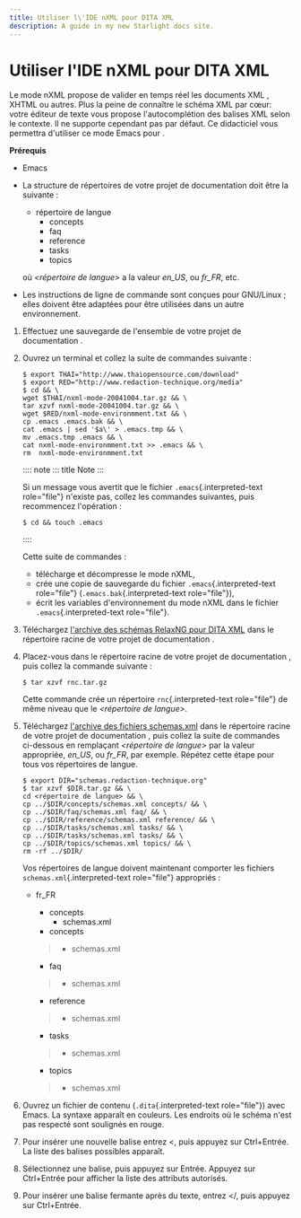 ```yaml
---
title: Utiliser l\'IDE nXML pour DITA XML
description: A guide in my new Starlight docs site.
---
```

# Utiliser l\'IDE nXML pour DITA XML

Le mode nXML propose de valider en temps réel les documents XML , XHTML
ou autres. Plus la peine de connaître le schéma XML par cœur: votre
éditeur de texte vous propose l\'autocomplétion des balises XML selon le
contexte. Il ne supporte cependant pas par défaut. Ce didacticiel vous
permettra d\'utiliser ce mode Emacs pour .

**Prérequis**

-   Emacs

-   La structure de répertoires de votre projet de documentation doit
    être la suivante :

    -   répertoire de langue
        -   concepts
        -   faq
        -   reference
        -   tasks
        -   topics

    où *\<répertoire de langue\>* a la valeur *en_US*, ou *fr_FR*, etc.

-   Les instructions de ligne de commande sont conçues pour GNU/Linux ;
    elles doivent être adaptées pour être utilisées dans un autre
    environnement.

1.  Effectuez une sauvegarde de l\'ensemble de votre projet de
    documentation .

2.  Ouvrez un terminal et collez la suite de commandes suivante :

    ``` console
    $ export THAI="http://www.thaiopensource.com/download"
    $ export RED="http://www.redaction-technique.org/media"
    $ cd && \
    wget $THAI/nxml-mode-20041004.tar.gz && \
    tar xzvf nxml-mode-20041004.tar.gz && \
    wget $RED/nxml-mode-environmment.txt && \
    cp .emacs .emacs.bak && \
    cat .emacs | sed '$a\' > .emacs.tmp && \
    mv .emacs.tmp .emacs && \
    cat nxml-mode-environmment.txt >> .emacs && \
    rm  nxml-mode-environmment.txt
    ```

    :::: note
    ::: title
    Note
    :::

    Si un message vous avertit que le fichier `.emacs`{.interpreted-text
    role="file"} n\'existe pas, collez les commandes suivantes, puis
    recommencez l\'opération :

    ``` console
    $ cd && touch .emacs
    ```
    ::::

    Cette suite de commandes :

    -   télécharge et décompresse le mode nXML,
    -   crée une copie de sauvegarde du fichier
        `.emacs`{.interpreted-text role="file"}
        (`.emacs.bak`{.interpreted-text role="file"}),
    -   écrit les variables d\'environnement du mode nXML dans le
        fichier `.emacs`{.interpreted-text role="file"}.

3.  Téléchargez [l\'archive des schémas RelaxNG pour DITA XML]() dans le
    répertoire racine de votre projet de documentation .

4.  Placez-vous dans le répertoire racine de votre projet de
    documentation , puis collez la commande suivante :

    ``` console
    $ tar xzvf rnc.tar.gz
    ```

    Cette commande crée un répertoire `rnc`{.interpreted-text
    role="file"} de même niveau que le *\<répertoire de langue\>*.

5.  Téléchargez [l\'archive des fichiers schemas.xml]() dans le
    répertoire racine de votre projet de documentation , puis collez la
    suite de commandes ci-dessous en remplaçant *\<répertoire de
    langue\>* par la valeur appropriée, *en_US*, ou *fr_FR*, par
    exemple. Répétez cette étape pour tous vos répertoires de langue.

    ``` console
    $ export DIR="schemas.redaction-technique.org"
    $ tar xzvf $DIR.tar.gz && \
    cd <répertoire de langue> && \
    cp ../$DIR/concepts/schemas.xml concepts/ && \
    cp ../$DIR/faq/schemas.xml faq/ && \
    cp ../$DIR/reference/schemas.xml reference/ && \
    cp ../$DIR/tasks/schemas.xml tasks/ && \
    cp ../$DIR/tasks/schemas.xml tasks/ && \
    cp ../$DIR/topics/schemas.xml topics/ && \
    rm -rf ../$DIR/
    ```

    Vos répertoires de langue doivent maintenant comporter les fichiers
    `schemas.xml`{.interpreted-text role="file"} appropriés :

    -   fr_FR

        -   concepts
            -   schemas.xml
        -   concepts

        > -   schemas.xml

        -   faq

        > -   schemas.xml

        -   reference

        > -   schemas.xml

        -   tasks

        > -   schemas.xml

        -   topics

        > -   schemas.xml

6.  Ouvrez un fichier de contenu (`.dita`{.interpreted-text
    role="file"}) avec Emacs. La syntaxe apparaît en couleurs. Les
    endroits où le schéma n\'est pas respecté sont soulignés en rouge.

7.  Pour insérer une nouvelle balise entrez \<, puis appuyez sur
    Ctrl+Entrée. La liste des balises possibles apparaît.

8.  Sélectionnez une balise, puis appuyez sur Entrée. Appuyez sur
    Ctrl+Entrée pour afficher la liste des attributs autorisés.

9.  Pour insérer une balise fermante après du texte, entrez \</, puis
    appuyez sur Ctrl+Entrée.
